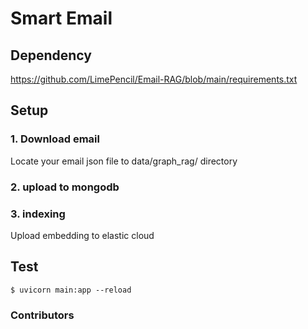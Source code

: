 # Smart Email

## Dependency
https://github.com/LimePencil/Email-RAG/blob/main/requirements.txt

## Setup
### 1. Download email
Locate your email json file to data/graph_rag/ directory
### 2. upload to mongodb

### 3. indexing
Upload embedding to elastic cloud

## Test
```shell
$ uvicorn main:app --reload
```

### Contributors
